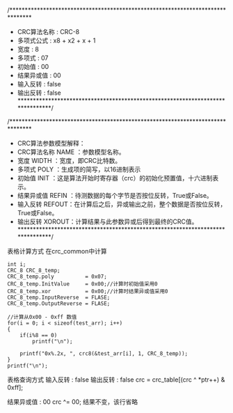 /*******************************************************************************
* CRC算法名称   : CRC-8
* 多项式公式    : x8 + x2 + x + 1
* 宽度          : 8
* 多项式        : 07
* 初始值        : 00
* 结果异或值    : 00
* 输入反转      : false
* 输出反转      : false
*******************************************************************************/

/*******************************************************************************
* CRC算法参数模型解释： 
* CRC算法名称 NAME  ：参数模型名称。 
* 宽度        WIDTH ：宽度，即CRC比特数。 
* 多项式      POLY  ：生成项的简写，以16进制表示 
* 初始值      INIT  ：这是算法开始时寄存器（crc）的初始化预置值，十六进制表示。 
* 结果异或值  REFIN ：待测数据的每个字节是否按位反转，True或False。 
* 输入反转    REFOUT：在计算后之后，异或输出之前，整个数据是否按位反转，True或False。 
* 输出反转    XOROUT：计算结果与此参数异或后得到最终的CRC值。
*******************************************************************************/

表格计算方式
    在crc_common中计算

    int i;
    CRC_8 CRC_8_temp;
    CRC_8_temp.poly          = 0x07;
    CRC_8_temp.InitValue     = 0x00;//计算时初始值采用0
    CRC_8_temp.xor           = 0x00;//计算时结果异或值采用0
    CRC_8_temp.InputReverse  = FLASE;
    CRC_8_temp.OutputReverse = FLASE;
    
    //计算从0x00 - 0xff 数值
    for(i = 0; i < sizeof(test_arr); i++)
    {
        if(i%8 == 0)
            printf("\n");
        
        printf("0x%.2x, ", crc8(&test_arr[i], 1, CRC_8_temp));
    }
    printf("\n");

表格查询方式
输入反转      : false
输出反转      : false
crc = crc_table[(crc ^ *ptr++) & 0xff];

结果异或值    : 00
crc ^= 00;
结果不变，该行省略

